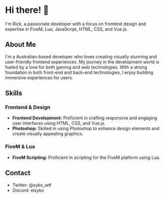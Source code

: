 # Hi there! 👋

I'm Rick, a passionate developer with a focus on frontend design and expertise in FiveM, Lua, JavaScript, HTML, CSS, and Vue.js.

## About Me

I'm a Australian-based developer who loves creating visually stunning and user-friendly frontend experiences. My journey in the development world is fueled by a love for both gaming and web technologies. With a strong foundation in both front-end and back-end technologies, I enjoy building immersive experiences for users.

## Skills

### Frontend & Design

- **Frontend Development:** Proficient in crafting responsive and engaging user interfaces using HTML, CSS, and Vue.js.
- **Photoshop:** Skilled in using Photoshop to enhance design elements and create visually appealing graphics.

### FiveM & Lua

- **FiveM Scripting:** Proficient in scripting for the FiveM platform using Lua.

## Contact

- Twitter: @syko_wtf
- Discord: elsyko
